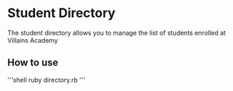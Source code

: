  # Student Directory #
 The student directory allows you to manage the list of students
 enrolled at Villains Academy

 ## How to use ##
 '''shell
 ruby directory.rb
 '''
